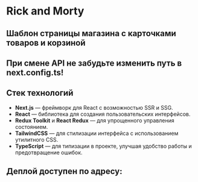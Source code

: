 # Rick and Morty

## Шаблон страницы магазина с карточками товаров и корзиной

## При смене API не забудьте изменить путь в next.config.ts!

## Стек технологий

- **Next.js** — фреймворк для React с возможностью SSR и SSG.
- **React** — библиотека для создания пользовательских интерфейсов.
- **Redux Toolkit** и **React Redux** — для упрощенного управления состоянием.
- **TailwindCSS** — для стилизации интерфейса с использованием утилитного CSS.
- **TypeScript** — для типизации в проекте, улучшая удобство работы и предотвращение ошибок.

## Деплой доступен по адресу:
